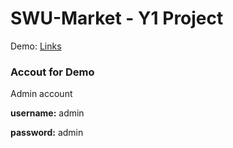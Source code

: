 # SWU-Market - Y1 Project

Demo: [Links](https://swumarketplace.herokuapp.com/)
### Accout for Demo

Admin account

**username:** admin

**password:** admin
